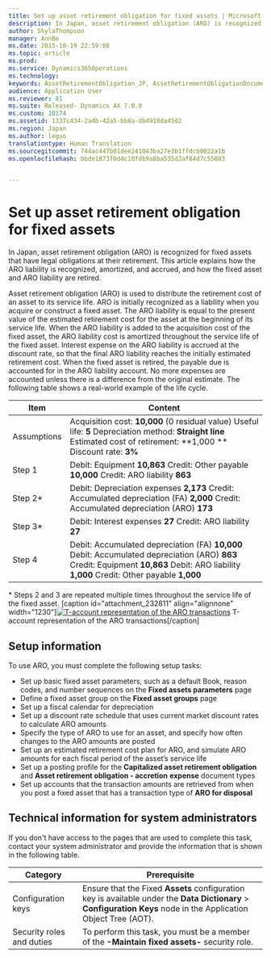 ```yaml
---
title: Set up asset retirement obligation for fixed assets | Microsoft Docs
description: In Japan, asset retirement obligation (ARO) is recognized for fixed assets that have legal obligations at their retirement. This article explains how the ARO liability is recognized, amortized, and accrued, and how the fixed asset and ARO liability are retired.
author: ShylaThompson
manager: AnnBe
ms.date: 2015-10-19 22:59:08
ms.topic: article
ms.prod: 
ms.service: Dynamics365Operations
ms.technology: 
keywords: AssetRetirementObligation_JP, AssetRetirementObligationDocument_JP, AssetRetirementObligationExplorer_JP, AssetRetirementObligationLine_JP, AssetTable
audience: Application User
ms.reviewer: 81
ms.suite: Released- Dynamics AX 7.0.0
ms.custom: 10174
ms.assetid: 1337c434-2a4b-42a5-bb8a-db4918da45d2
ms.region: Japan
ms.author: leguo
translationtype: Human Translation
ms.sourcegitcommit: 744ac447b01dee241043ba27e3b1ffdcb0022a1b
ms.openlocfilehash: bbde1873f0d4c10fdb9a8ba535d2af84d7c55883


---
```


# <a name="set-up-asset-retirement-obligation-for-fixed-assets"></a>Set up asset retirement obligation for fixed assets

In Japan, asset retirement obligation (ARO) is recognized for fixed assets that have legal obligations at their retirement. This article explains how the ARO liability is recognized, amortized, and accrued, and how the fixed asset and ARO liability are retired.

Asset retirement obligation (ARO) is used to distribute the retirement cost of an asset to its service life. ARO is initially recognized as a liability when you acquire or construct a fixed asset. The ARO liability is equal to the present value of the estimated retirement cost for the asset at the beginning of its service life. When the ARO liability is added to the acquisition cost of the fixed asset, the ARO liability cost is amortized throughout the service life of the fixed asset. Interest expense on the ARO liability is accrued at the discount rate, so that the final ARO liability reaches the initially estimated retirement cost. When the fixed asset is retired, the payable due is accounted for in the ARO liability account. No more expenses are accounted unless there is a difference from the original estimate. The following table shows a real-world example of the life cycle.

| Item        | Content                                                                                                                                                                                   |
|-------------|-------------------------------------------------------------------------------------------------------------------------------------------------------------------------------------------|
| Assumptions | Acquisition cost: **10,000** (0 residual value) Useful life: **5** Depreciation method: **Straight line** Estimated cost of retirement: **1,000 ** Discount rate: **3%**                  |
| Step 1      | Debit: Equipment **10,863** Credit: Other payable **10,000** Credit: ARO liability **863**                                                                                                |
| Step 2\*    | Debit: Depreciation expenses **2,173** Credit: Accumulated depreciation (FA) **2,000** Credit: Accumulated depreciation (ARO) **173**                                                     |
| Step 3\*    | Debit: Interest expenses **27** Credit: ARO liability **27**                                                                                                                              |
| Step 4      | Debit: Accumulated depreciation (FA) **10,000** Debit: Accumulated depreciation (ARO) **863** Credit: Equipment **10,863** Debit: ARO liability **1,000** Credit: Other payable **1,000** |

\* Steps 2 and 3 are repeated multiple times throughout the service life of the fixed asset. \[caption id="attachment\_232811" align="alignnone" width="1230"\][![T-account representation of the ARO transactions](./media/aro-t-account.png)](./media/aro-t-account.png) T-account representation of the ARO transactions\[/caption\]

## <a name="setup-information"></a>Setup information
To use ARO, you must complete the following setup tasks:

-   Set up basic fixed asset parameters, such as a default Book, reason codes, and number sequences on the **Fixed assets parameters** page
-   Define a fixed asset group on the **Fixed asset groups** page
-   Set up a fiscal calendar for depreciation
-   Set up a discount rate schedule that uses current market discount rates to calculate ARO amounts
-   Specify the type of ARO to use for an asset, and specify how often changes to the ARO amounts are posted
-   Set up an estimated retirement cost plan for ARO, and simulate ARO amounts for each fiscal period of the asset’s service life
-   Set up a posting profile for the **Capitalized asset retirement obligation** and **Asset retirement obligation - accretion** **expense** document types
-   Set up accounts that the transaction amounts are retrieved from when you post a fixed asset that has a transaction type of **ARO for disposal**

## <a name="technical-information-for-system-administrators"></a>Technical information for system administrators
If you don't have access to the pages that are used to complete this task, contact your system administrator and provide the information that is shown in the following table.

| Category                  | Prerequisite                                                                                                                                                         |
|---------------------------|----------------------------------------------------------------------------------------------------------------------------------------------------------------------|
| Configuration keys        | Ensure that the Fixed **Assets** configuration key is available under the **Data Dictionary** &gt; **Configuration Keys** node in the Application Object Tree (AOT). |
| Security roles and duties | To perform this task, you must be a member of the **-Maintain fixed assets-** security role.                                                                         |






<!--HONumber=Feb17_HO3-->


